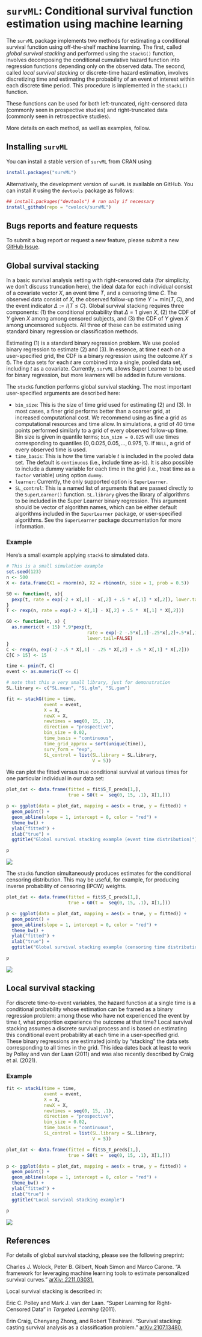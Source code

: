 
<!-- README.md is generated from README.Rmd. Please edit that file -->

# `survML`: Conditional survival function estimation using machine learning

The `survML` package implements two methods for estimating a conditional
survival function using off-the-shelf machine learning. The first,
called *global survival stacking* and performed using the `stackG()`
function, involves decomposing the conditional cumulative hazard
function into regression functions depending only on the observed data.
The second, called *local survival stacking* or discrete-time hazard
estimation, involves discretizing time and estimating the probability of
an event of interest within each discrete time period. This procedure is
implemented in the `stackL()` function.

These functions can be used for both left-truncated, right-censored data
(commonly seen in prospective studies) and right-truncated data
(commonly seen in retrospective studies).

More details on each method, as well as examples, follow.

## Installing `survML`

You can install a stable version of `survML` from CRAN using

``` r
install.packages("survML")
```

Alternatively, the development version of `survML` is available on
GitHub. You can install it using the `devtools` package as follows:

``` r
## install.packages("devtools") # run only if necessary
install_github(repo = "cwolock/survML")
```

## Bugs reports and feature requests

To submit a bug report or request a new feature, please submit a new
[GitHub Issue](https://github.com/cwolock/survML/issues).

## Global survival stacking

In a basic survival analysis setting with right-censored data (for
simplicity, we don’t discuss truncation here), the ideal data for each
individual consist of a covariate vector $X$, an event time $T$, and a
censoring time $C$. The observed data consist of $X$, the observed
follow-up time $Y:=\text{min}(T,C)$, and the event indicator
$\Delta := I(T \leq C)$. Global survival stacking requires three
components: (1) the conditional probability that $\Delta = 1$ given $X$,
(2) the CDF of $Y$ given $X$ among among censored subjects, and (3) the
CDF of $Y$ given $X$ among uncensored subjects. All three of these can
be estimated using standard binary regression or classification methods.

Estimating (1) is a standard binary regression problem. We use pooled
binary regression to estimate (2) and (3). In essence, at time $t$ each
on a user-specified grid, the CDF is a binary regression using the
outcome $I(Y \leq t)$. The data sets for each $t$ are combined into a
single, pooled data set, including $t$ as a covariate. Currently,
`survML` allows Super Learner to be used for binary regression, but more
learners will be added in future versions.

The `stackG` function performs global survival stacking. The most
important user-specified arguments are described here:

- `bin_size`: This is the size of time grid used for estimating (2) and
  (3). In most cases, a finer grid performs better than a coarser grid,
  at increased computational cost. We recommend using as fine a grid as
  computational resources and time allow. In simulations, a grid of 40
  time points performed similarly to a grid of every observed follow-up
  time. Bin size is given in quantile terms; `bin_size = 0.025` will use
  times corresponding to quantiles
  $\{0, 0.025, 0.05, \dots, 0.975, 1\}$. If `NULL`, a grid of every
  observed time is used.
- `time_basis`: This is how the time variable $t$ is included in the
  pooled data set. The default is `continuous` (i.e., include time
  as-is). It is also possible to include a dummy variable for each time
  in the grid (i.e., treat time as a `factor` variable) using option
  `dummy`.
- `learner`: Currently, the only supported option is `SuperLearner`.
- `SL_control`: This is a named list of arguments that are passed
  directly to the `SuperLearner()` function. `SL.library` gives the
  library of algorithms to be included in the Super Learner binary
  regression. This argument should be vector of algorithm names, which
  can be either default algorithms included in the `SuperLearner`
  package, or user-specified algorithms. See the `SuperLearner` package
  documentation for more information.

### Example

Here’s a small example applying `stackG` to simulated data.

``` r
# This is a small simulation example
set.seed(123)
n <- 500
X <- data.frame(X1 = rnorm(n), X2 = rbinom(n, size = 1, prob = 0.5))

S0 <- function(t, x){
  pexp(t, rate = exp(-2 + x[,1] - x[,2] + .5 * x[,1] * x[,2]), lower.tail = FALSE)
}
T <- rexp(n, rate = exp(-2 + X[,1] - X[,2] + .5 *  X[,1] * X[,2]))

G0 <- function(t, x) {
  as.numeric(t < 15) *.9*pexp(t,
                              rate = exp(-2 -.5*x[,1]-.25*x[,2]+.5*x[,1]*x[,2]),
                              lower.tail=FALSE)
}
C <- rexp(n, exp(-2 -.5 * X[,1] - .25 * X[,2] + .5 * X[,1] * X[,2]))
C[C > 15] <- 15

time <- pmin(T, C)
event <- as.numeric(T <= C)

# note that this a very small library, just for demonstration
SL.library <- c("SL.mean", "SL.glm", "SL.gam")

fit <- stackG(time = time,
              event = event,
              X = X,
              newX = X,
              newtimes = seq(0, 15, .1),
              direction = "prospective",
              bin_size = 0.02,
              time_basis = "continuous",
              time_grid_approx = sort(unique(time)),
              surv_form = "exp",
              SL_control = list(SL.library = SL.library,
                                V = 5))
```

We can plot the fitted versus true conditional survival at various times
for one particular individual in our data set:

``` r
plot_dat <- data.frame(fitted = fit$S_T_preds[1,], 
                       true = S0(t =  seq(0, 15, .1), X[1,]))

p <- ggplot(data = plot_dat, mapping = aes(x = true, y = fitted)) + 
  geom_point() + 
  geom_abline(slope = 1, intercept = 0, color = "red") + 
  theme_bw() + 
  ylab("fitted") +
  xlab("true") + 
  ggtitle("Global survival stacking example (event time distribution)")

p
```

![](man/figures/README-plot_stackG_example-1.png)<!-- -->

The `stackG` function simultaneously produces estimates for the
conditional censoring distribution. This may be useful, for example, for
producing inverse probability of censoring (IPCW) weights.

``` r
plot_dat <- data.frame(fitted = fit$S_C_preds[1,], 
                       true = G0(t =  seq(0, 15, .1), X[1,]))

p <- ggplot(data = plot_dat, mapping = aes(x = true, y = fitted)) + 
  geom_point() + 
  geom_abline(slope = 1, intercept = 0, color = "red") + 
  theme_bw() + 
  ylab("fitted") +
  xlab("true") + 
  ggtitle("Global survival stacking example (censoring time distribution)")

p
```

![](man/figures/README-plot_stackG_example_cens-1.png)<!-- -->

## Local survival stacking

For discrete time-to-event variables, the hazard function at a single
time is a conditional probability whose estimation can be framed as a
binary regression problem: among those who have not experienced the
event by time $t$, what proportion experience the outcome at that time?
Local survival stacking assumes a discrete survival process and is based
on estimating this conditional event probability at each time in a
user-specified grid. These binary regressions are estimated jointly by
“stacking” the data sets corresponding to all times in the grid. This
idea dates back at least to work by Polley and van der Laan (2011) and
was also recently described by Craig et al. (2021).

### Example

``` r
fit <- stackL(time = time,
              event = event,
              X = X,
              newX = X,
              newtimes = seq(0, 15, .1),
              direction = "prospective",
              bin_size = 0.02,
              time_basis = "continuous",
              SL_control = list(SL.library = SL.library,
                                V = 5))
```

``` r
plot_dat <- data.frame(fitted = fit$S_T_preds[1,], 
                       true = S0(t =  seq(0, 15, .1), X[1,]))

p <- ggplot(data = plot_dat, mapping = aes(x = true, y = fitted)) + 
  geom_point() + 
  geom_abline(slope = 1, intercept = 0, color = "red") + 
  theme_bw() + 
  ylab("fitted") +
  xlab("true") + 
  ggtitle("Local survival stacking example")

p
```

![](man/figures/README-plot_stackL_example-1.png)<!-- -->

## References

For details of global survival stacking, please see the following
preprint:

Charles J. Wolock, Peter B. Gilbert, Noah Simon and Marco Carone. “A
framework for leveraging machine learning tools to estimate personalized
survival curves.” [arXiv: 2211.03031.](https://arxiv.org/abs/2211.03031)

Local survival stacking is described in:

Eric C. Polley and Mark J. van der Laan. “Super Learning for
Right-Censored Data” in *Targeted Learning* (2011).

Erin Craig, Chenyang Zhong, and Robert Tibshirani. “Survival stacking:
casting survival analysis as a classification problem.”
[arXiv:2107.13480.](https://arxiv.org/abs/2107.13480)
